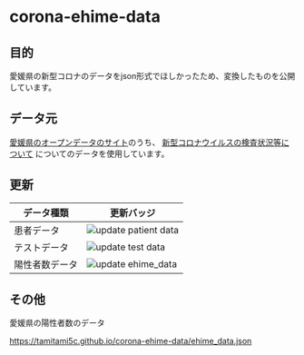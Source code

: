 # corona-ehime-data


## 目的
愛媛県の新型コロナのデータをjson形式でほしかったため、変換したものを公開しています。


## データ元
[愛媛県のオープンデータのサイト](https://www.pref.ehime.jp/opendata-catalog/)のうち、
[新型コロナウイルスの検査状況等について](https://www.pref.ehime.jp/opendata-catalog/dataset/2174.html)
についてのデータを使用しています。


## 更新


|データ種類 | 更新バッジ|
|-|-|
|患者データ|![update patient data](https://github.com/tamitami5c/corona-ehime-data/workflows/update%20patient%20data/badge.svg) |
|テストデータ| ![update test data](https://github.com/tamitami5c/corona-ehime-data/workflows/update%20test%20data/badge.svg)|
|陽性者数データ |![update ehime_data](https://github.com/tamitami5c/corona-ehime-data/workflows/update%20ehime_data/badge.svg) |

## その他

愛媛県の陽性者数のデータ

https://tamitami5c.github.io/corona-ehime-data/ehime_data.json
